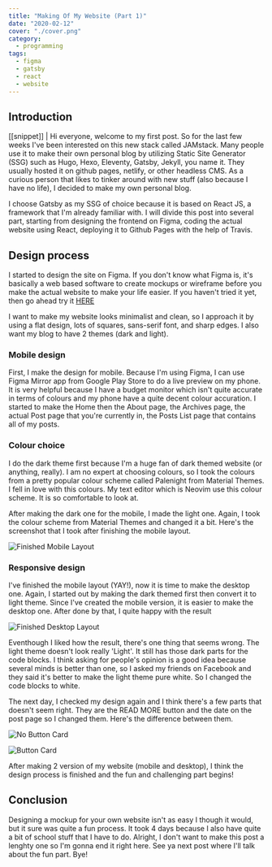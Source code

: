 ```yaml
---
title: "Making Of My Website (Part 1)"
date: "2020-02-12"
cover: "./cover.png"
category:
  - programming
tags:
  - figma
  - gatsby
  - react
  - website
---
```


## Introduction

[[snippet]]
| Hi everyone, welcome to my first post. So for the last few weeks I've been interested on this new stack called JAMstack. Many people use it to make their own personal blog by utilizing Static Site Generator (SSG) such as Hugo, Hexo, Eleventy, Gatsby, Jekyll, you name it. They usually hosted it on github pages, netlify, or other headless CMS. As a curious person that likes to tinker around with new stuff (also because I have no life), I decided to make my own personal blog.

I choose Gatsby as my SSG of choice because it is based on React JS, a framework that I'm already familiar with. I will divide this post into several part, starting from designing the frontend on Figma, coding the actual website using React, deploying it to Github Pages with the help of Travis.

## Design process

I started to design the site on Figma. If you don't know what Figma is, it's basically a web based software to create mockups or wireframe before you make the actual website to make your life easier. If you haven't tried it yet, then go ahead try it [HERE](https://figma.com/)

I want to make my website looks minimalist and clean, so I approach it by using a flat design, lots of squares, sans-serif font, and sharp edges. I also want my blog to have 2 themes (dark and light).

### Mobile design

First, I make the design for mobile. Because I'm using Figma, I can use Figma Mirror app from Google Play Store to do a live preview on my phone. It is very helpful because I have a budget monitor which isn't quite accurate in terms of colours and my phone have a quite decent colour accuration. I started to make the Home then the About page, the Archives page, the actual Post page that you're currently in, the Posts List page that contains all of my posts.

### Colour choice

I do the dark theme first because I'm a huge fan of dark themed website (or anything, really). I am no expert at choosing colours, so I took the colours from a pretty popular colour scheme called Palenight from Material Themes. I fell in love with this colours. My text editor which is Neovim use this colour scheme. It is so comfortable to look at.

After making the dark one for the mobile, I made the light one. Again, I took the colour scheme from Material Themes and changed it a bit. Here's the screenshot that I took after finishing the mobile layout.

![Finished Mobile Layout](https://res.cloudinary.com/irrellia/image/upload/v1581635408/making-of-my-site/mobile-finished_ejr67k.png)

### Responsive design
I've finished the mobile layout (YAY!), now it is time to make the desktop one. Again, I started out by making the dark themed first then convert it to light theme. Since I've created the mobile version, it is easier to make the desktop one. After done by that, I quite happy with the result

![Finished Desktop Layout](https://res.cloudinary.com/irrellia/image/upload/v1581635408/making-of-my-site/finished-partial_v6b9fw.png)

Eventhough I liked how the result, there's one thing that seems wrong. The light theme doesn't look really 'Light'. It still has those dark parts for the code blocks. I think asking for people's opinion is a good idea because several minds is better than one, so I asked my friends on Facebook and they said it's better to make the light theme pure white. So I changed the code blocks to white.


The next day, I checked my design again and I think there's a few parts that doesn't seem right. They are the READ MORE button and the date on the post page so I changed them. Here's the difference between them.

![No Button Card](https://res.cloudinary.com/irrellia/image/upload/v1581635407/making-of-my-site/button_fmlvll.png)

![Button Card](https://res.cloudinary.com/irrellia/image/upload/v1581635407/making-of-my-site/button_fmlvll.png)

After making 2 version of my website (mobile and desktop), I think the design process is finished and the fun and challenging part begins!

## Conclusion

Designing a mockup for your own website isn't as easy I though it would, but it sure was quite a fun process. It took 4 days because I also have quite a bit of school stuff that I have to do. Alright, I don't want to make this post a lenghty one so I'm gonna end it right here. See ya next post where I'll talk about the fun part. Bye!
